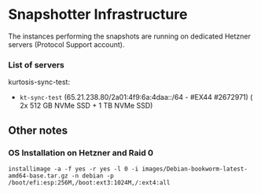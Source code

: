 # Snapshotter Infrastructure

The instances performing the snapshots are running on dedicated Hetzner servers (Protocol Support account).

### List of servers

kurtosis-sync-test:
- `kt-sync-test` (65.21.238.80/2a01:4f9:6a:4daa::/64  - #EX44 #2672971) ( 2x 512 GB NVMe SSD + 1 TB NVMe SSD)


## Other notes

### OS Installation on Hetzner and Raid 0

```
installimage -a -f yes -r yes -l 0 -i images/Debian-bookworm-latest-amd64-base.tar.gz -n debian -p /boot/efi:esp:256M,/boot:ext3:1024M,/:ext4:all
```
